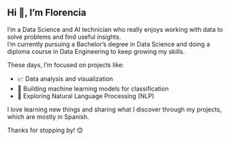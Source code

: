 ## Hi 👋, I’m Florencia 


I’m a Data Science and AI technician who really enjoys working with data to solve problems and find useful insights.  
I’m currently pursuing a Bachelor’s degree in Data Science and doing a diploma course in Data Engineering to keep growing my skills.

These days, I’m focused on projects like:  
- 📈 Data analysis and visualization  
- 🤖 Building machine learning models for classification  
- 🧠 Exploring Natural Language Processing (NLP)

I love learning new things and sharing what I discover through my projects, which are mostly in Spanish.

Thanks for stopping by! 😊
